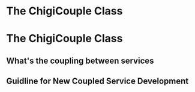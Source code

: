 The ChigiCouple Class
===============================

# The ChigiCouple Class

## What's the coupling between services

## Guidline for New Coupled Service Development